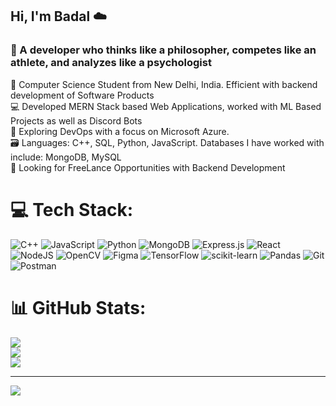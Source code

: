 ## Hi, I'm Badal ☁️

### 🔭 A developer who thinks like a philosopher, competes like an athlete, and analyzes like a psychologist</br>

🧠​ Computer Science Student from New Delhi, India. Efficient with backend development of Software Products</br>
💻​ Developed MERN Stack based Web Applications, worked with ML Based Projects as well as Discord Bots</br>
💭 Exploring DevOps with a focus on Microsoft Azure.</br>
🗃️ Languages: C++, SQL, Python, JavaScript. Databases I have worked with include: MongoDB, MySQL</br>
🤝 Looking for FreeLance Opportunities with Backend Development</br>



# 💻 Tech Stack:
![C++](https://img.shields.io/badge/c++-%2300599C.svg?style=for-the-badge&logo=c%2B%2B&logoColor=white) ![JavaScript](https://img.shields.io/badge/javascript-%23323330.svg?style=for-the-badge&logo=javascript&logoColor=%23F7DF1E) ![Python](https://img.shields.io/badge/python-3670A0?style=for-the-badge&logo=python&logoColor=ffdd54) ![MongoDB](https://img.shields.io/badge/MongoDB-%234ea94b.svg?style=for-the-badge&logo=mongodb&logoColor=white) ![Express.js](https://img.shields.io/badge/express.js-%23404d59.svg?style=for-the-badge&logo=express&logoColor=%2361DAFB) ![React](https://img.shields.io/badge/react-%2320232a.svg?style=for-the-badge&logo=react&logoColor=%2361DAFB) ![NodeJS](https://img.shields.io/badge/node.js-6DA55F?style=for-the-badge&logo=node.js&logoColor=white) ![OpenCV](https://img.shields.io/badge/opencv-%23white.svg?style=for-the-badge&logo=opencv&logoColor=white) ![Figma](https://img.shields.io/badge/figma-%23F24E1E.svg?style=for-the-badge&logo=figma&logoColor=white) ![TensorFlow](https://img.shields.io/badge/TensorFlow-%23FF6F00.svg?style=for-the-badge&logo=TensorFlow&logoColor=white) ![scikit-learn](https://img.shields.io/badge/scikit--learn-%23F7931E.svg?style=for-the-badge&logo=scikit-learn&logoColor=white) ![Pandas](https://img.shields.io/badge/pandas-%23150458.svg?style=for-the-badge&logo=pandas&logoColor=white) ![Git](https://img.shields.io/badge/git-%23F05033.svg?style=for-the-badge&logo=git&logoColor=white) ![Postman](https://img.shields.io/badge/Postman-FF6C37?style=for-the-badge&logo=postman&logoColor=white)
# 📊 GitHub Stats:
![](https://github-readme-stats.vercel.app/api?username=BadalNagpal&theme=gotham&hide_border=false&include_all_commits=true&count_private=true)<br/>
![](https://nirzak-streak-stats.vercel.app/?user=BadalNagpal&theme=gotham&hide_border=false)<br/>
![](https://github-readme-stats.vercel.app/api/top-langs/?username=BadalNagpal&theme=gotham&hide_border=false&include_all_commits=true&count_private=true&layout=compact)

---
[![](https://visitcount.itsvg.in/api?id=BadalNagpal&icon=0&color=0)](https://visitcount.itsvg.in)

<!-- Proudly created with GPRM ( https://gprm.itsvg.in ) -->
